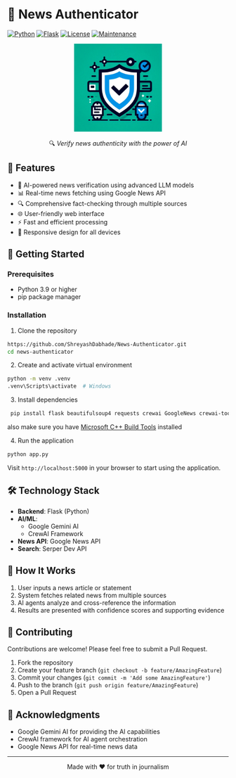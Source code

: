 # 📰 News Authenticator

[![Python](https://img.shields.io/badge/Python-3.9+-blue.svg)](https://www.python.org/downloads/)
[![Flask](https://img.shields.io/badge/Flask-2.0+-green.svg)](https://flask.palletsprojects.com/)
[![License](https://img.shields.io/badge/License-MIT-yellow.svg)](LICENSE)
[![Maintenance](https://img.shields.io/badge/Maintained%3F-yes-green.svg)](https://github.com/yourusername/news-authenticator/graphs/commit-activity)

<div align="center">
  <img src="static/logo.png" alt="News Authenticator Logo" width="200"/>
  
  🔍 *Verify news authenticity with the power of AI*
</div>

## 🌟 Features

- 🤖 AI-powered news verification using advanced LLM models
- 📊 Real-time news fetching using Google News API
- 🔍 Comprehensive fact-checking through multiple sources
- 🌐 User-friendly web interface
- ⚡ Fast and efficient processing
- 📱 Responsive design for all devices

## 🚀 Getting Started

### Prerequisites

- Python 3.9 or higher
- pip package manager

### Installation

1. Clone the repository
```bash
https://github.com/ShreyashDabhade/News-Authenticator.git
cd news-authenticator
```

2. Create and activate virtual environment
```bash
python -m venv .venv
.venv\Scripts\activate  # Windows
```

3. Install dependencies
```bash
 pip install flask beautifulsoup4 requests crewai GoogleNews crewai-tools pydantic

```
also make sure you have [Microsoft C++ Build Tools](https://visualstudio.microsoft.com/visual-cpp-build-tools/) installed

4. Run the application
```bash
python app.py
```

Visit `http://localhost:5000` in your browser to start using the application.

## 🛠️ Technology Stack

- **Backend**: Flask (Python)
- **AI/ML**: 
  - Google Gemini AI
  - CrewAI Framework
- **News API**: Google News API
- **Search**: Serper Dev API

## 📖 How It Works

1. User inputs a news article or statement
2. System fetches related news from multiple sources
3. AI agents analyze and cross-reference the information
4. Results are presented with confidence scores and supporting evidence

## 🤝 Contributing

Contributions are welcome! Please feel free to submit a Pull Request.

1. Fork the repository
2. Create your feature branch (`git checkout -b feature/AmazingFeature`)
3. Commit your changes (`git commit -m 'Add some AmazingFeature'`)
4. Push to the branch (`git push origin feature/AmazingFeature`)
5. Open a Pull Request


## 🙏 Acknowledgments

- Google Gemini AI for providing the AI capabilities
- CrewAI framework for AI agent orchestration
- Google News API for real-time news data

---

<div align="center">
  Made with ❤️ for truth in journalism
</div>
